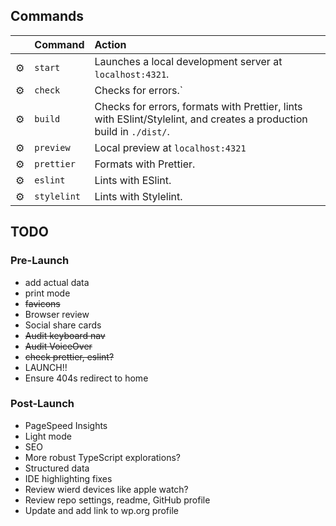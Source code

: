 ## Commands

|     | Command     | Action                                                                                                              |
| :-- | :---------- | :------------------------------------------------------------------------------------------------------------------ |
| ⚙️  | `start`     | Launches a local development server at `localhost:4321`.                                                            |
| ⚙️  | `check`     | Checks for errors.`                                                                                                 |
| ⚙️  | `build`     | Checks for errors, formats with Prettier, lints with ESlint/Stylelint, and creates a production build in `./dist/`. |
| ⚙️  | `preview`   | Local preview at `localhost:4321`                                                                                   |
| ⚙️  | `prettier`  | Formats with Prettier.                                                                                              |
| ⚙️  | `eslint`    | Lints with ESlint.                                                                                                  |
| ⚙️  | `stylelint` | Lints with Stylelint.                                                                                               |

## TODO

### Pre-Launch

- add actual data
- print mode
- ~~favicons~~
- Browser review
- Social share cards
- ~~Audit keyboard nav~~
- ~~Audit VoiceOver~~
- ~~check prettier, eslint?~~
- LAUNCH!!
- Ensure 404s redirect to home

### Post-Launch

- PageSpeed Insights
- Light mode
- SEO
- More robust TypeScript explorations?
- Structured data
- IDE highlighting fixes
- Review wierd devices like apple watch?
- Review repo settings, readme, GitHub profile
- Update and add link to wp.org profile
